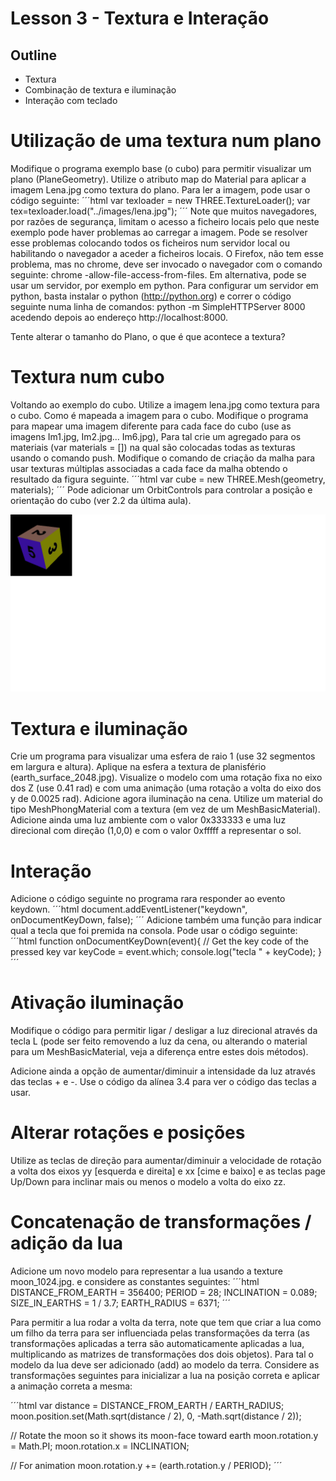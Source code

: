 # Lesson 3 - Textura e Interação

## Outline
* Textura
* Combinação de textura e iluminação
* Interação com teclado

#	Utilização de uma textura num plano
Modifique o programa exemplo base (o cubo) para permitir visualizar um plano (PlaneGeometry). 
Utilize o atributo map do Material para aplicar a imagem Lena.jpg como textura do plano. Para ler a imagem, pode usar o código seguinte:
´´´html
var texloader = new THREE.TextureLoader();
var tex=texloader.load("../images/lena.jpg");
´´´
Note que muitos navegadores, por razões de segurança, limitam o acesso a ficheiro locais pelo que neste exemplo pode haver problemas ao carregar a imagem. Pode se resolver esse problemas colocando todos os ficheiros num servidor local ou habilitando o navegador a aceder a ficheiros locais. O Firefox, não tem esse problema, mas no chrome, deve ser invocado o navegador com o comando seguinte: chrome -allow-file-access-from-files. Em alternativa, pode se usar um servidor, por exemplo em python. Para configurar um servidor em python, basta instalar o python (http://python.org) e correr o código seguinte numa linha de comandos: python -m SimpleHTTPServer 8000 acedendo depois ao endereço http://localhost:8000.

Tente alterar o tamanho do Plano, o que é que acontece a textura?

#	Textura num cubo
Voltando ao exemplo do cubo. Utilize a imagem lena.jpg como textura para o cubo. Como é mapeada a imagem para o cubo.
Modifique o programa para mapear uma imagem diferente para cada face do cubo (use as imagens Im1.jpg, Im2.jpg... Im6.jpg), Para tal crie um agregado para os materiais (var materials = []) na qual são colocadas todas as texturas usando o comando push. Modifique o comando de criação da malha para usar texturas múltiplas associadas a cada face da malha obtendo o resultado da figura seguinte.
´´´html
var cube = new THREE.Mesh(geometry, materials);
´´´
Pode adicionar um OrbitControls para controlar a posição e orientação do cubo (ver 2.2 da última aula).
 
![cuboTextura](./cuboTextura.png)

# Textura e iluminação
Crie um programa para visualizar uma esfera de raio 1 (use 32 segmentos em largura e altura). Aplique na esfera a textura de planisfério (earth_surface_2048.jpg). Visualize o modelo com uma rotação fixa no eixo dos Z (use 0.41 rad) e com uma animação (uma rotação a volta do eixo dos y de 0.0025 rad).
Adicione agora iluminação na cena. Utilize um material do tipo MeshPhongMaterial com a textura (em vez de um MeshBasicMaterial). Adicione ainda uma luz ambiente com o valor 0x333333 e uma luz direcional com direção (1,0,0) e com o valor 0xfffff a representar o sol. 
# Interação
Adicione o código seguinte no programa rara responder ao evento keydown.
´´´html
document.addEventListener("keydown", onDocumentKeyDown, false);
´´´
Adicione também uma função para indicar qual a tecla que foi premida na consola. Pode usar o código seguinte:
´´´html
function onDocumentKeyDown(event){ 
// Get the key code of the pressed key 
var keyCode = event.which;
console.log("tecla " + keyCode);
}
´´´
# Ativação iluminação
Modifique o código para permitir ligar / desligar a luz direcional através da tecla L (pode ser feito removendo a luz da cena, ou alterando o material para um MeshBasicMaterial, veja a diferença entre estes dois métodos).

Adicione ainda a opção de aumentar/diminuir a intensidade da luz através das teclas + e -. Use o código da alínea 3.4 para ver o código das teclas a usar.

#	Alterar rotações e posições
Utilize as teclas de direção para aumentar/diminuir a velocidade de rotação a volta dos eixos yy [esquerda e direita] e xx [cime e baixo] e as teclas page Up/Down para inclinar mais ou menos o modelo a volta do eixo zz.

# Concatenação de transformações / adição da lua
Adicione um novo modelo para representar a lua usando a texture moon_1024.jpg. e considere as constantes seguintes:
´´´html
DISTANCE_FROM_EARTH = 356400;
PERIOD = 28;
INCLINATION = 0.089;
SIZE_IN_EARTHS = 1 / 3.7;
EARTH_RADIUS = 6371;
´´´

Para permitir a lua rodar a volta da terra, note que tem que criar a lua como um filho da terra para ser influenciada pelas transformações da terra (as transformações aplicadas a terra são automaticamente aplicadas a lua, multiplicando as matrizes de transformações dos dois objetos). Para tal o modelo da lua deve ser adicionado (add) ao modelo da terra. Considere as transformações seguintes para inicializar a lua na posição correta e aplicar a animação correta a mesma:

´´´html
var distance = DISTANCE_FROM_EARTH / EARTH_RADIUS;
moon.position.set(Math.sqrt(distance / 2), 0,
-Math.sqrt(distance / 2));

// Rotate the moon so it shows its moon-face toward earth
moon.rotation.y = Math.PI;
moon.rotation.x = INCLINATION;

// For animation 
moon.rotation.y += (earth.rotation.y / PERIOD);
´´´